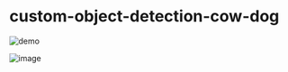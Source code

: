 # custom-object-detection-cow-dog

![demo](/images/output.gif)

![image](https://user-images.githubusercontent.com/53163419/120688561-d1f21400-c4c0-11eb-9917-cb29a0f2d059.png)

